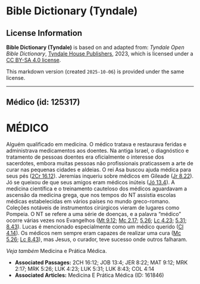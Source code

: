 # Bible Dictionary (Tyndale)

## License Information

**Bible Dictionary (Tyndale)** is based on and adapted from: _Tyndale Open Bible Dictionary_, [Tyndale House Publishers](https://tyndaleopenresources.com/), 2023, which is licensed under a [CC BY-SA 4.0 license](https://creativecommons.org/licenses/by-sa/4.0/legalcode.en).

This markdown version (created `2025-10-06`) is provided under the same license.



--------------------------------

## Médico (id: 125317)

MÉDICO
======

Alguém qualificado em medicina. O médico tratava e restaurava feridas e administrava medicamentos aos doentes. Na antiga Israel, o diagnóstico e tratamento de pessoas doentes era oficialmente o interesse dos sacerdotes, embora muitas pessoas não profissionais praticassem a arte de curar nas pequenas cidades e aldeias. O rei Asa buscou ajuda médica para seus pés ([2Cr 16\.12](https://ref.ly/2Chr16:12)). Jeremias inqueriu sobre médicos em Gileade ([Jr 8\.22](https://ref.ly/Jer8:22)). Jó se queixou de que seus amigos eram médicos inúteis ([Jó 13\.4](https://ref.ly/Job13:4)). A medicina científica e o treinamento cauteloso dos médicos aguardavam a ascensão da medicina grega, que nos tempos do NT assistia escolas médicas estabelecidas em vários países no mundo greco\-romano. Coleções notáveis de instrumentos cirúrgicos vieram de lugares como Pompeia. O NT se refere a uma série de doenças, e a palavra “médico” ocorre várias vezes nos Evangelhos ([Mt 9\.12](https://ref.ly/Matt9:12); [Mc 2\.17](https://ref.ly/Mark2:17); [5\.26](https://ref.ly/Mark5:26); [Lc 4\.23](https://ref.ly/Luke4:23); [5\.31](https://ref.ly/Luke5:31); [8\.43](https://ref.ly/Luke8:43)). Lucas é mencionado especialmente como um médico querido ([Cl 4\.14](https://ref.ly/Col4:14)). Os médicos nem sempre eram capazes de realizar uma cura ([Mc 5\.26](https://ref.ly/Mark5:26); [Lc 8\.43](https://ref.ly/Luke8:43)), mas Jesus, o curador, teve sucesso onde outros falharam.

*Veja também* Medicina e Prática Médica.

* **Associated Passages:** 2CH 16:12; JOB 13:4; JER 8:22; MAT 9:12; MRK 2:17; MRK 5:26; LUK 4:23; LUK 5:31; LUK 8:43; COL 4:14
* **Associated Articles:** Medicina E Prática Médica (ID: 161846)

